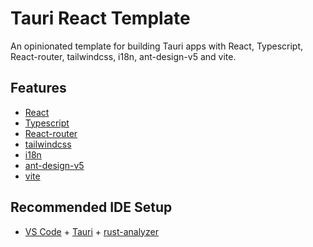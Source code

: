 # Tauri React Template

An opinionated template for building Tauri apps with React, Typescript, React-router, tailwindcss, i18n, ant-design-v5 and vite.

## Features

- [React](https://reactjs.org/)
- [Typescript](https://www.typescriptlang.org/)
- [React-router](https://reactrouter.com/)
- [tailwindcss](https://tailwindcss.com/)
- [i18n](https://www.i18next.com/)
- [ant-design-v5](https://ant.design/)
- [vite](https://vitejs.dev/)

## Recommended IDE Setup

- [VS Code](https://code.visualstudio.com/) + [Tauri](https://marketplace.visualstudio.com/items?itemName=tauri-apps.tauri-vscode) + [rust-analyzer](https://marketplace.visualstudio.com/items?itemName=rust-lang.rust-analyzer)
